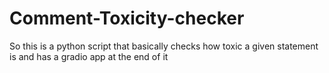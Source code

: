 # Comment-Toxicity-checker
So this is a python script that basically checks how toxic a given statement is and has a gradio app at the end of it 
